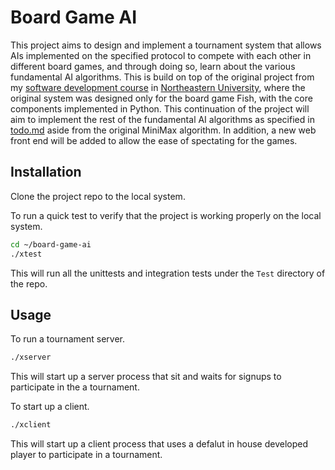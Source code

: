 # Board Game AI

This project aims to design and implement a tournament system that allows AIs implemented on the specified protocol to compete with each other in different board games, and through doing so, learn about the various fundamental AI algorithms. This is build on top of the original project from my [software development course](https://felleisen.org/matthias/4500-f20/assignments.html) in [Northeastern University](https://www.northeastern.edu/), where the original system was designed only for the board game Fish, with the core components implemented in Python. This continuation of the project will aim to implement the rest of the fundamental AI algorithms as specified in [todo.md](https://github.com/JCDevSpace/board-game-ai/blob/master/todo.md#ai-algorithms) aside from the original MiniMax algorithm. In addition, a new web front end will be added to allow the ease of spectating for the games.

## Installation

Clone the project repo to the local system.

To run a quick test to verify that the project is working properly on the local system.  

```bash
cd ~/board-game-ai
./xtest
```

This will run all the unittests and integration tests under the `Test` directory of the repo.

## Usage

To run a tournament server.

```bash
./xserver
```

This will start up a server process that sit and waits for signups to participate in the a tournament.

To start up a client.

```bash
./xclient
```

This will start up a client process that uses a defalut in house developed player to participate in a tournament.  

